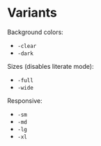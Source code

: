 # Variants

Background colors:

- `-clear`
- `-dark`

Sizes (disables literate mode):

- `-full`
- `-wide`

Responsive:

- `-sm`
- `-md`
- `-lg`
- `-xl`
